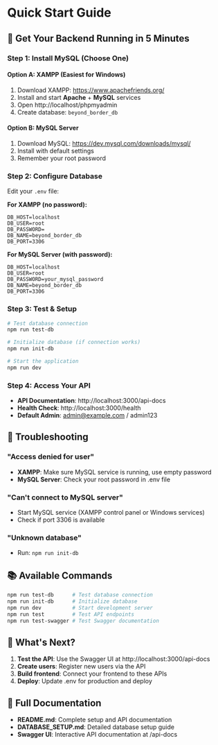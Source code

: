 # Quick Start Guide

## 🚀 Get Your Backend Running in 5 Minutes

### Step 1: Install MySQL (Choose One)

#### Option A: XAMPP (Easiest for Windows)
1. Download XAMPP: https://www.apachefriends.org/
2. Install and start **Apache** + **MySQL** services
3. Open http://localhost/phpmyadmin
4. Create database: `beyond_border_db`

#### Option B: MySQL Server
1. Download MySQL: https://dev.mysql.com/downloads/mysql/
2. Install with default settings
3. Remember your root password

### Step 2: Configure Database

Edit your `.env` file:

**For XAMPP (no password):**
```env
DB_HOST=localhost
DB_USER=root
DB_PASSWORD=
DB_NAME=beyond_border_db
DB_PORT=3306
```

**For MySQL Server (with password):**
```env
DB_HOST=localhost
DB_USER=root
DB_PASSWORD=your_mysql_password
DB_NAME=beyond_border_db
DB_PORT=3306
```

### Step 3: Test & Setup

```bash
# Test database connection
npm run test-db

# Initialize database (if connection works)
npm run init-db

# Start the application
npm run dev
```

### Step 4: Access Your API

- **API Documentation**: http://localhost:3000/api-docs
- **Health Check**: http://localhost:3000/health
- **Default Admin**: admin@example.com / admin123

## 🔧 Troubleshooting

### "Access denied for user"
- **XAMPP**: Make sure MySQL service is running, use empty password
- **MySQL Server**: Check your root password in .env file

### "Can't connect to MySQL server"
- Start MySQL service (XAMPP control panel or Windows services)
- Check if port 3306 is available

### "Unknown database"
- Run: `npm run init-db`

## 📚 Available Commands

```bash
npm run test-db      # Test database connection
npm run init-db      # Initialize database
npm run dev          # Start development server
npm run test         # Test API endpoints
npm run test-swagger # Test Swagger documentation
```

## 🎯 What's Next?

1. **Test the API**: Use the Swagger UI at http://localhost:3000/api-docs
2. **Create users**: Register new users via the API
3. **Build frontend**: Connect your frontend to these APIs
4. **Deploy**: Update .env for production and deploy

## 📖 Full Documentation

- **README.md**: Complete setup and API documentation
- **DATABASE_SETUP.md**: Detailed database setup guide
- **Swagger UI**: Interactive API documentation at /api-docs
